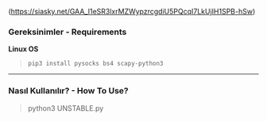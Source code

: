 (https://siasky.net/GAA_I1eSR3lxrMZWypzrcgdiU5PQcqI7LkUjIH1SPB-hSw)

### Gereksinimler - Requirements
**Linux OS**
>`pip3 install pysocks bs4 scapy-python3`


------------

### Nasıl Kullanılır? - How To Use?
>python3 UNSTABLE.py

